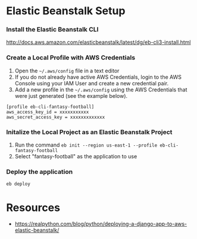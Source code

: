 # Elastic Beanstalk Setup
### Install the Elastic Beanstalk CLI
http://docs.aws.amazon.com/elasticbeanstalk/latest/dg/eb-cli3-install.html

### Create a Local Profile with AWS Credentials
1. Open the `~/.aws/config` file in a text editor
2. If you do not already have active AWS Credentials, login to the AWS Console using your IAM User and create a new credential pair.
3. Add a new profile in the `~/.aws/config` using the AWS Credentials that were just generated (see the example below).
```
[profile eb-cli-fantasy-football]
aws_access_key_id = xxxxxxxxxxx
aws_secret_access_key = xxxxxxxxxxxxx
```

### Initalize the Local Project as an Elastic Beanstalk Project
1. Run the command `eb init --region us-east-1 --profile eb-cli-fantasy-football`
2. Select "fantasy-football" as the application to use

### Deploy the application
```
eb deploy
```

# Resources
* https://realpython.com/blog/python/deploying-a-django-app-to-aws-elastic-beanstalk/
